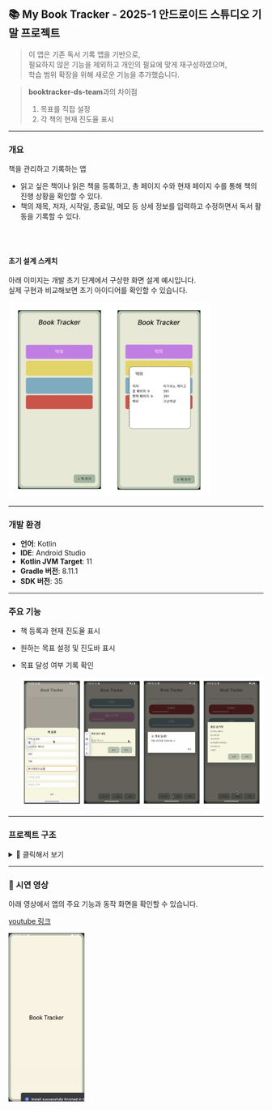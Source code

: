 ## 📚 My Book Tracker - 2025-1 안드로이드 스튜디오 기말 프로젝트

> 이 앱은 기존 독서 기록 앱을 기반으로, <br>
> 필요하지 않은 기능을 제외하고 개인의 필요에 맞게 재구성하였으며, <br>
> 학습 범위 확장을 위해 새로운 기능을 추가했습니다.

> **booktracker-ds-team**과의 차이점
>   1. 목표를 직접 설정
>   2. 각 책의 현재 진도율 표시


---
### 개요
책을 관리하고 기록하는 앱
- 읽고 싶은 책이나 읽은 책을 등록하고, 총 페이지 수와 현재 페이지 수를 통해 책의 진행 상황을 확인할 수 있다.
- 책의 제목, 저자, 시작일, 종료일, 메모 등 상세 정보를 입력하고 수정하면서 독서 활동을 기록할 수 있다.

<br><br>
#### 초기 설계 스케치
아래 이미지는 개발 초기 단계에서 구상한 화면 설계 예시입니다. <br>
실제 구현과 비교해보면 초기 아이디어를 확인할 수 있습니다.

<img src="android-images/initial_idea.png" alt="초기 설계 스케치" width="400">


---
### 개발 환경
- **언어**: Kotlin
- **IDE**: Android Studio
- **Kotlin JVM Target**: 11
- **Gradle 버전**: 8.11.1
- **SDK 버전**: 35


---
### 주요 기능
- 책 등록과 현재 진도율 표시
- 원하는 목표 설정 및 진도바 표시
- 목표 달성 여부 기록 확인


  <img src="android-images/final.png" alt="main features" width="800">


---
### 프로젝트 구조
<details>
<summary>📂 클릭해서 보기</summary>
  
```
.
├── AndroidManifest.xml
├── java
│   └── com
│       └── example
│           └── mybooktracker
│               ├── model
│               │   ├── Book.kt
│               │   └── GoalRecord.kt
│               └── ui
│                   ├── AddBookBottomSheet.kt
│                   ├── BookAdapter.kt
│                   ├── BookDetailDialog.kt
│                   ├── GoalRecordDialog.kt
│                   ├── MainActivity.kt
│                   └── SplashActivity.kt
└── res
    ├── drawable
    │   ├── background_app_container.xml
    │   ├── rounded_add_book_background.xml
    │   ├── rounded_button.xml
    │   ├── rounded_dialog_background.xml
    │   └── rounded_top_only.xml
    ├── layout
    │   ├── activity_main.xml
    │   ├── activity_splash.xml
    │   ├── dialog_book_detail.xml
    │   ├── dialog_goal_record.xml
    │   ├── dialog_set_goal.xml
    │   ├── fragment_add_book.xml
    │   └── item_book.xml
    ├── values
    │   ├── colors.xml
    │   ├── strings.xml
    │   ├── styles.xml
    │   └── themes.xml
    ├── values-night
    │   └── themes.xml
    └── xml
        ├── backup_rules.xml
        └── data_extraction_rules.xml
```

</details>


---
### 🎥 시연 영상
아래 영상에서 앱의 주요 기능과 동작 화면을 확인할 수 있습니다.

[youtube 링크](https://youtu.be/hJgjR95GOdQ)

<p>
    <a href="https://youtu.be/hJgjR95GOdQ">
        <img src="android-images/splash_screen.png" alt="splash screen" width="150">
    </a>
</p>
